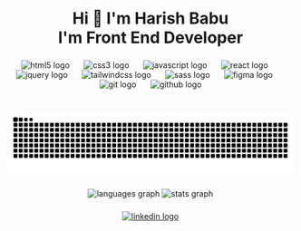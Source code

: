 

###

<h1 align="center">Hi 👋 I'm Harish Babu <br>I'm Front End Developer</h1>

###

<div align="center">
  <img src="https://cdn.jsdelivr.net/gh/devicons/devicon/icons/html5/html5-original.svg" height="35" alt="html5 logo"  />
  <img width="17" />
  <img src="https://cdn.jsdelivr.net/gh/devicons/devicon/icons/css3/css3-original.svg" height="35" alt="css3 logo"  />
  <img width="17" />
  <img src="https://cdn.jsdelivr.net/gh/devicons/devicon/icons/javascript/javascript-original.svg" height="35" alt="javascript logo"  />
  <img width="17" />
  <img src="https://cdn.jsdelivr.net/gh/devicons/devicon/icons/react/react-original.svg" height="35" alt="react logo"  />
  <img width="17" />
  <img src="https://cdn.simpleicons.org/jquery/0769AD" height="35" alt="jquery logo"  />
  <img width="17" />
  <img src="https://cdn.simpleicons.org/tailwindcss/06B6D4" height="35" alt="tailwindcss logo"  />
  <img width="17" />
  <img src="https://cdn.jsdelivr.net/gh/devicons/devicon/icons/sass/sass-original.svg" height="35" alt="sass logo"  />
  <img width="17" />
  <img src="https://skillicons.dev/icons?i=figma" height="35" alt="figma logo"  />
  <img width="17" />
  <img src="https://cdn.simpleicons.org/git/F05032" height="35" alt="git logo"  />
  <img width="17" />
  <img src="https://skillicons.dev/icons?i=github" height="35" alt="github logo"  />
</div>

###

<br clear="both">

<img src="https://raw.githubusercontent.com/HarishBabu-DV/HarishBabu-DV/output/snake.svg" alt="Snake animation" />

###

<div align="center">
  <img src="https://github-readme-stats.vercel.app/api/top-langs?username=HarishBabu-DV&locale=en&hide_title=false&layout=compact&card_width=320&langs_count=5&theme=dracula&hide_border=false" height="145" alt="languages graph"  />
  <img src="https://github-readme-stats.vercel.app/api?username=HarishBabu-DV&hide_title=false&hide_rank=false&show_icons=true&include_all_commits=true&count_private=true&disable_animations=false&theme=dracula&locale=en&hide_border=false" height="150" alt="stats graph"  />
</div>

###

<div align="center">
  <a href="https://www.linkedin.com/in/harishbabudv/" target="_blank">
    <img src="https://raw.githubusercontent.com/maurodesouza/profile-readme-generator/master/src/assets/icons/social/linkedin/default.svg" width="47" height="35" alt="linkedin logo"  />
  </a>
</div>

###

